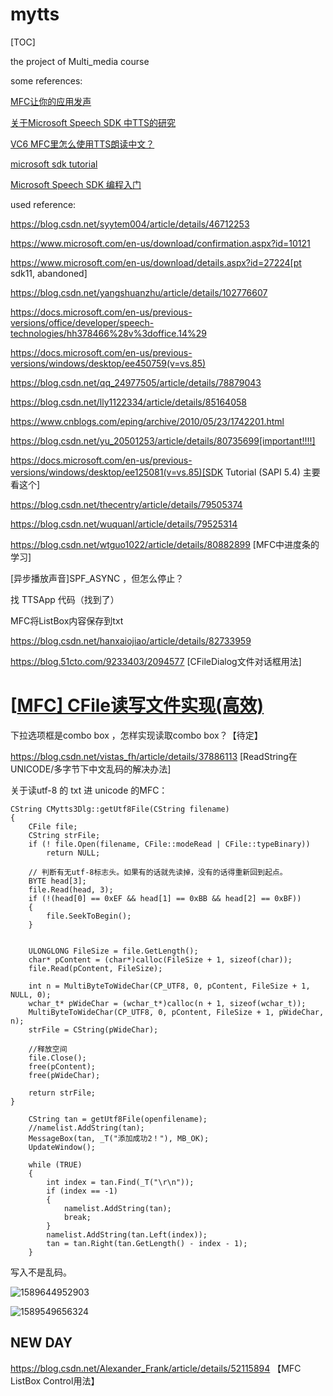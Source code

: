 # mytts



[TOC]





the project of Multi_media course

some references:

 [MFC让你的应用发声](http://www.vephp.com/jiaocheng/9142.html)

[关于Microsoft Speech SDK 中TTS的研究](https://www.cnblogs.com/ChangTan/archive/2011/06/01/2065324.html)

[VC6 MFC里怎么使用TTS朗读中文？]( https://blog.csdn.net/robinson_911/article/details/20388703 )

[microsoft sdk tutorial](https://docs.microsoft.com/en-us/previous-versions/windows/desktop/ee125082%28v%3dvs.85%29)

[Microsoft Speech SDK 编程入门](https://www.cnblogs.com/eping/archive/2010/05/23/1742201.html)





used reference:

https://blog.csdn.net/syytem004/article/details/46712253

 https://www.microsoft.com/en-us/download/confirmation.aspx?id=10121 

https://www.microsoft.com/en-us/download/details.aspx?id=27224[pt sdk11, abandoned]

https://blog.csdn.net/yangshuanzhu/article/details/102776607

https://docs.microsoft.com/en-us/previous-versions/office/developer/speech-technologies/hh378466%28v%3doffice.14%29



https://docs.microsoft.com/en-us/previous-versions/windows/desktop/ee450759(v=vs.85)

https://blog.csdn.net/qq_24977505/article/details/78879043

https://blog.csdn.net/lly1122334/article/details/85164058

https://www.cnblogs.com/eping/archive/2010/05/23/1742201.html

https://blog.csdn.net/yu_20501253/article/details/80735699[important!!!!]

https://docs.microsoft.com/en-us/previous-versions/windows/desktop/ee125081(v=vs.85)[SDK Tutorial (SAPI 5.4) 主要看这个]

 https://blog.csdn.net/thecentry/article/details/79505374 

https://blog.csdn.net/wuquanl/article/details/79525314





 https://blog.csdn.net/wtguo1022/article/details/80882899 [MFC中进度条的学习]

[异步播放声音]SPF_ASYNC ，但怎么停止？

找 TTSApp 代码（找到了）



MFC将ListBox内容保存到txt

https://blog.csdn.net/hanxaiojiao/article/details/82733959





 https://blog.51cto.com/9233403/2094577 [CFileDialog文件对话框用法]

# [[MFC\] CFile读写文件实现(高效)](https://www.cnblogs.com/zwh0214/p/6292036.html)

下拉选项框是combo box ，怎样实现读取combo box？【待定】

 https://blog.csdn.net/vistas_fh/article/details/37886113 [ReadString在UNICODE/多字节下中文乱码的解决办法]



关于读utf-8 的 txt 进 unicode 的MFC：



~~~
CString CMytts3Dlg::getUtf8File(CString filename)
{
	CFile file;
	CString strFile;
	if (! file.Open(filename, CFile::modeRead | CFile::typeBinary))
		return NULL;

	// 判断有无utf-8标志头。如果有的话就先读掉，没有的话得重新回到起点。
	BYTE head[3];
	file.Read(head, 3);
	if (!(head[0] == 0xEF && head[1] == 0xBB && head[2] == 0xBF))
	{
		file.SeekToBegin();
	}


	ULONGLONG FileSize = file.GetLength();
	char* pContent = (char*)calloc(FileSize + 1, sizeof(char));
	file.Read(pContent, FileSize);
	
	int n = MultiByteToWideChar(CP_UTF8, 0, pContent, FileSize + 1, NULL, 0);
	wchar_t* pWideChar = (wchar_t*)calloc(n + 1, sizeof(wchar_t));
	MultiByteToWideChar(CP_UTF8, 0, pContent, FileSize + 1, pWideChar, n);
	strFile = CString(pWideChar);

	//释放空间
	file.Close();
	free(pContent);
	free(pWideChar);

	return strFile;
}
~~~





~~~
	CString tan = getUtf8File(openfilename);
	//namelist.AddString(tan);
	MessageBox(tan, _T("添加成功2！"), MB_OK);
	UpdateWindow();

	while (TRUE)
	{
		int index = tan.Find(_T("\r\n"));
		if (index == -1)
		{
			namelist.AddString(tan);
			break;
		}
		namelist.AddString(tan.Left(index));
		tan = tan.Right(tan.GetLength() - index - 1);
	}
~~~





写入不是乱码。

![1589644952903](C:\Users\fitar\AppData\Roaming\Typora\typora-user-images\1589644952903.png)





![1589549656324](C:\Users\fitar\AppData\Roaming\Typora\typora-user-images\1589549656324.png)









## NEW DAY

 https://blog.csdn.net/Alexander_Frank/article/details/52115894 【MFC ListBox Control用法】

